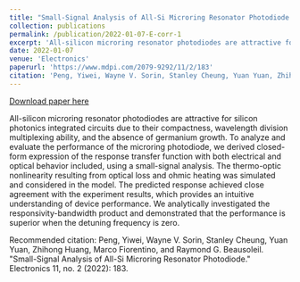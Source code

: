 ```yaml
---
title: "Small-Signal Analysis of All-Si Microring Resonator Photodiode <span style='color:red'>**(Invited)**</span>"
collection: publications
permalink: /publication/2022-01-07-E-corr-1
excerpt: 'All-silicon microring resonator photodiodes are attractive for silicon photonics integrated circuits due to their compactness, wavelength division multiplexing ability, and the absence of germanium growth. To analyze and evaluate the performance of the microring photodiode, we derived closed-form expression of the response transfer function with both electrical and optical behavior included, using a small-signal analysis. The thermo-optic nonlinearity resulting from optical loss and ohmic heating was simulated and considered in the model. The predicted response achieved close agreement with the experiment results, which provides an intuitive understanding of device performance. We analytically investigated the responsivity-bandwidth product and demonstrated that the performance is superior when the detuning frequency is zero.'
date: 2022-01-07
venue: 'Electronics'
paperurl: 'https://www.mdpi.com/2079-9292/11/2/183'
citation: 'Peng, Yiwei, Wayne V. Sorin, Stanley Cheung, Yuan Yuan, Zhihong Huang, Marco Fiorentino, and Raymond G. Beausoleil. &quot;Small-Signal Analysis of All-Si Microring Resonator Photodiode.&quot; Electronics 11, no. 2 (2022): 183.'
---
```


<a href='https://www.mdpi.com/2079-9292/11/2/183'>Download paper here</a>

All-silicon microring resonator photodiodes are attractive for silicon photonics integrated circuits due to their compactness, wavelength division multiplexing ability, and the absence of germanium growth. To analyze and evaluate the performance of the microring photodiode, we derived closed-form expression of the response transfer function with both electrical and optical behavior included, using a small-signal analysis. The thermo-optic nonlinearity resulting from optical loss and ohmic heating was simulated and considered in the model. The predicted response achieved close agreement with the experiment results, which provides an intuitive understanding of device performance. We analytically investigated the responsivity-bandwidth product and demonstrated that the performance is superior when the detuning frequency is zero.

Recommended citation: Peng, Yiwei, Wayne V. Sorin, Stanley Cheung, Yuan Yuan, Zhihong Huang, Marco Fiorentino, and Raymond G. Beausoleil. "Small-Signal Analysis of All-Si Microring Resonator Photodiode." Electronics 11, no. 2 (2022): 183.
